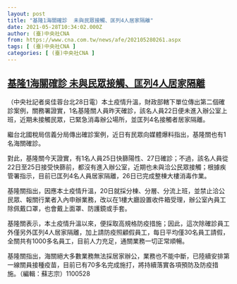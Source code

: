 ```yaml
---
layout: post
title: "基隆1海關確診  未與民眾接觸、匡列4人居家隔離"
date: 2021-05-28T10:34:02.000Z
author: (臺)中央社CNA
from: https://www.cna.com.tw/news/afe/202105280261.aspx
tags: [ (臺)中央社CNA ]
categories: [ (臺)中央社CNA ]
---
```

<!--1622198042000-->
[基隆1海關確診  未與民眾接觸、匡列4人居家隔離](https://www.cna.com.tw/news/afe/202105280261.aspx)
------

<div>
<div></div><div class="paragraph"><p>（中央社記者吳佳蓉台北28日電）本土疫情升溫，財政部轄下單位傳出第二個確診案例，關務署證實，1名基隆關人員昨天確診，該名人員22日便未進入辦公室上班，近期未接觸民眾，已緊急消毒辦公場所，並匡列4名接觸者居家隔離。</p><p>繼台北國稅局信義分局傳出確診案例，近日有民眾向媒體爆料指出，基隆關也有1名海關確診。</p><p>對此，基隆關今天證實，有1名人員25日快篩陽性、27日確診；不過，該名人員從22日至25日接受快篩前，都沒有進入辦公室，近期也未與洽公民眾接觸；根據疾管署指示，目前已匡列4名人員居家隔離，26日已完成整棟大樓消毒作業。</p><p>基隆關指出，因應本土疫情升溫，20日就採分棟、分層、分流上班，並禁止洽公民眾、報關行業者入內申辦業務，改以在1樓大廳設置收件箱受理，辦公室內員工除佩戴口罩，也會戴上面罩、防護鏡或手套。</p><p>基隆關表示，本土疫情升溫以來，便採取高規格防疫措施；因此，這次除確診員工外僅另外匡列4人居家隔離，加上請防疫照顧假員工，每日平均僅30名員工請假，全關共有1000多名員工，目前人力充足，通關業務一切正常順暢。</p><p>基隆關指出，海關絕大多數業務無法採居家辦公，業務也不能中斷，已陸續安排第一線關員接種疫苗，目前已有70多名完成施打，將持續落實各項預防及防疫措施。（編輯：蘇志宗）1100528</p></div>
</div>
